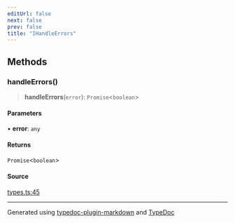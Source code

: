 ```yaml
---
editUrl: false
next: false
prev: false
title: "IHandleErrors"
---
```


## Methods

### handleErrors()

> **handleErrors**(`error`): `Promise`\<`boolean`\>

#### Parameters

• **error**: `any`

#### Returns

`Promise`\<`boolean`\>

#### Source

[types.ts:45](https://github.com/fostertheweb/spotify-web-sdk/blob/8d95f4b/src/types.ts#L45)

***

Generated using [typedoc-plugin-markdown](https://www.npmjs.com/package/typedoc-plugin-markdown) and [TypeDoc](https://typedoc.org/)
